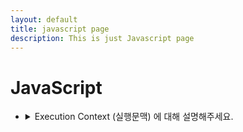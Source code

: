 ```yaml
---
layout: default
title: javascript page
description: This is just Javascript page
---
```

# JavaScript  

- <details>
  <summary> Execution Context (실행문맥) 에 대해 설명해주세요. </summary>
  <div markdown="1">
  - markdown 인식을위해 markdown = "1" 삽입 
  </div>
</details>
